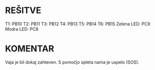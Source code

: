# REŠITVE

T1: PB10
T2: PB11
T3: PB12
T4: PB13
T5: PB14
T6: PB15
Zelena LED: PC9
Modra LED: PC8

# KOMENTAR  
Vaja je bil dokaj zahteven. S pomočjo spleta nama je uspelo (SOS). 

